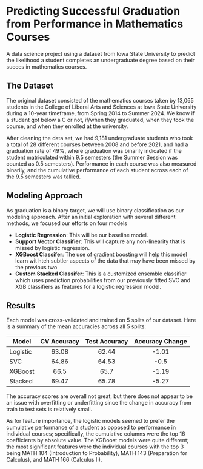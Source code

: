 # Predicting Successful Graduation from Performance in Mathematics Courses

A data science project using a dataset from Iowa State University to predict the likelihood a student completes an undergraduate degree based on their succes in mathematics courses. 

## The Dataset

The original dataset consisted of the mathematics courses taken by 13,065 students in the College of Liberal Arts and Sciences at Iowa State University during a 10-year timeframe, from Spring 2014 to Summer 2024. We know if a student got below a C or not, if/when they graduated, when they took the course, and when they enrolled at the university.

After cleaning the data set, we had 9,181 undergraduate students who took a total of 28 different courses between 2008 and before 2021, and had a graduation rate of 49\%, where graduation was binarily indicated if the student matriculated within 9.5 semesters (the Summer Session was counted as 0.5 semesters). Performance in each course was also measured binarily, and the cumulative performance of each student across each of the 9.5 semesters was tallied.

## Modeling Approach

As graduation is a binary target, we will use binary classification as our modeling approach. After an initial exploration with several different methods, we focused our efforts on four models

- **Logistic Regression**: This will be our baseline model.
- **Support Vector Classifier**: This will capture any non-linearity that is missed by logistic regression.
- **XGBoost Classifer**: The use of gradient boosting will help this model learn wit hteh subtler aspects of the data that may have been missed by the previous two
- **Custom Stacked Classifer**: This is a customized ensemble classifier which uses prediction probabilities from our previously fitted SVC and XGB classifiers as features for a logistic regression model.

## Results

Each model was cross-validated and trained on 5 splits of our dataset. Here is a summary of the mean accuracies across all 5 splits:

| Model | CV Accuracy | Test Accuracy | Accuracy Change |
| ----- |:-----------:|:-------------:|:---------------:|
| Logistic | 63.08 | 62.44 | -1.01 |
| SVC | 64.86 | 64.53 | -0.5 |
| XGBoost | 66.5 | 65.7 | -1.19 |
| Stacked | 69.47 | 65.78 | -5.27 |

The accuracy scores are overall not great, but there does not appear to be an issue with overfitting or underfitting since the change in accuracy from train to test sets is relatively small.

As for feature importance, the logistic models seemed to prefer the cumulative performance of a student as opposed to performance in individual courses; specifically, the cumulative columns were the top 16 coefficients by absolute value. The XGBoost models were quite different; the most significant features were the individual courses with the top 3 being MATH 104 (Introduction to Probability), MATH 143 (Preparation for Calculus), and MATH 166 (Calculus II).
